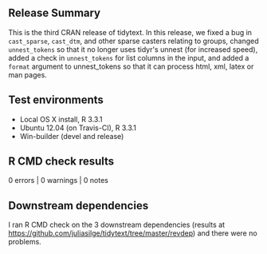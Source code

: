 ## Release Summary

This is the third CRAN release of tidytext. In this release, we fixed a bug in `cast_sparse`, `cast_dtm`, and other sparse casters relating to groups, changed `unnest_tokens` so that it no longer uses tidyr's unnest (for increased speed), added a check in `unnest_tokens` for list columns in the input, and added a `format` argument to unnest_tokens so that it can process html, xml, latex or man pages.

## Test environments
* Local OS X install, R 3.3.1
* Ubuntu 12.04 (on Travis-CI), R 3.3.1
* Win-builder (devel and release)

## R CMD check results

0 errors | 0 warnings | 0 notes

## Downstream dependencies

I ran R CMD check on the 3 downstream dependencies (results at https://github.com/juliasilge/tidytext/tree/master/revdep) and there were no problems.
